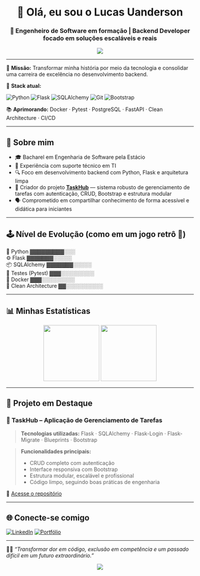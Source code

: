 <h1 align="center">👋 Olá, eu sou o Lucas Uanderson</h1>
<h3 align="center">🧠 Engenheiro de Software em formação | Backend Developer focado em soluções escaláveis e reais</h3>

<p align="center">
  <img src="https://capsule-render.vercel.app/api?type=waving&color=8B0000&height=200&section=header&text=Backend%20em%20Evolução!&fontColor=ffffff&fontSize=40&animation=fadeIn" />
</p>

---

🎯 **Missão:** Transformar minha história por meio da tecnologia e consolidar uma carreira de excelência no desenvolvimento backend.

🧩 **Stack atual:**

![Python](https://img.shields.io/badge/Python-3776AB?style=for-the-badge&logo=python&logoColor=white)
![Flask](https://img.shields.io/badge/Flask-000000?style=for-the-badge&logo=flask&logoColor=white)
![SQLAlchemy](https://img.shields.io/badge/SQLAlchemy-CA5043?style=for-the-badge&logo=sqlalchemy&logoColor=white)
![Git](https://img.shields.io/badge/Git-F05032?style=for-the-badge&logo=git&logoColor=white)
![Bootstrap](https://img.shields.io/badge/Bootstrap-563D7C?style=for-the-badge&logo=bootstrap&logoColor=white)

📚 **Aprimorando:** Docker · Pytest · PostgreSQL · FastAPI · Clean Architecture · CI/CD

---

## 🧠 Sobre mim

- 🎓 Bacharel em Engenharia de Software pela Estácio
- 💼 Experiência com suporte técnico em TI
- 🔍 Foco em desenvolvimento backend com Python, Flask e arquitetura limpa
- 🚀 Criador do projeto **[TaskHub](https://github.com/lucasuanderson/taskhub)** — sistema robusto de gerenciamento de tarefas com autenticação, CRUD, Bootstrap e estrutura modular
- 🗣️ Comprometido em compartilhar conhecimento de forma acessível e didática para iniciantes

---

## 🕹️ Nível de Evolução (como em um jogo retrô 👾)

🐍 Python               ▓▓▓▓▓▓▓▓▓░░░ <br>
⚙️ Flask                ▓▓▓▓▓▓▓░░░░░ <br>
📦 SQLAlchemy           ▓▓▓▓▓▓▓░░░░░ <br>
🧪 Testes (Pytest)      ▓▓▓░░░░░░░░░ <br>
🐳 Docker               ▓▓▓░░░░░░░░░ <br>
🧱 Clean Architecture   ▓▓░░░░░░░░░░ <br>

---

## 📊 Minhas Estatísticas

<p align="center">
  <img src="https://github-readme-stats.vercel.app/api?username=lucasuanderson&show_icons=true&theme=tokyonight&hide_title=true" height="150"/>
  <img src="https://github-readme-stats.vercel.app/api/top-langs/?username=lucasuanderson&layout=compact&theme=tokyonight" height="150"/>
</p>

---

## 🚧 Projeto em Destaque

### 🔧 TaskHub – Aplicação de Gerenciamento de Tarefas

> **Tecnologias utilizadas:** Flask · SQLAlchemy · Flask-Login · Flask-Migrate · Blueprints · Bootstrap

> **Funcionalidades principais:**
> - CRUD completo com autenticação
> - Interface responsiva com Bootstrap
> - Estrutura modular, escalável e profissional
> - Código limpo, seguindo boas práticas de engenharia

🔗 [Acesse o repositório](https://github.com/lucasuanderson/taskhub)

---

## 🌐 Conecte-se comigo

[![LinkedIn](https://img.shields.io/badge/LinkedIn-Lucas%20Uanderson-blue?style=flat-square&logo=linkedin)](https://www.linkedin.com/in/seu-linkedin)
[![Portfólio](https://img.shields.io/badge/Blog%20Técnico-Em%20Breve-lightgrey?style=flat-square&logo=github)](https://github.com/lucasuanderson)

---

🧙‍♂️ _“Transformar dor em código, exclusão em competência e um passado difícil em um futuro extraordinário.”_

<p align="center">
  <img src="https://capsule-render.vercel.app/api?type=waving&color=0:00d4ff,100:020024&height=120&section=footer"/>
</p>
